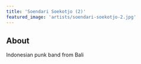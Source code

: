 ```yaml
---
title: 'Soendari Soekotjo (2)'
featured_image: 'artists/soendari-soekotjo-2.jpg'
---
```


## About

Indonesian punk band from Bali
